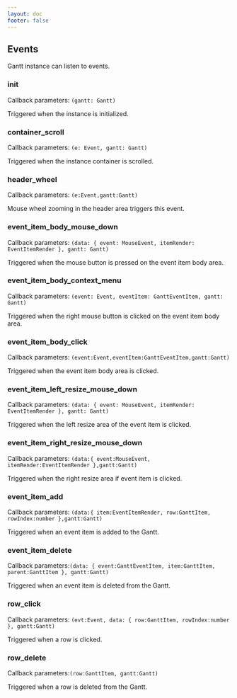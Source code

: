 ```yaml
---
layout: doc
footer: false
---
```


## Events

Gantt instance can listen to events.

### init

Callback parameters: `(gantt: Gantt)`

Triggered when the instance is initialized.

### container_scroll

Callback parameters: `(e: Event, gantt: Gantt)`

Triggered when the instance container is scrolled.

### header_wheel

Callback parameters: `(e:Event,gantt:Gantt)`

Mouse wheel zooming in the header area triggers this event.

### event_item_body_mouse_down

Callback parameters: `(data: { event: MouseEvent, itemRender: EventItemRender }, gantt: Gantt)`

Triggered when the mouse button is pressed on the event item body area.

### event_item_body_context_menu

Callback parameters: `(event: Event, eventItem: GanttEventItem, gantt: Gantt)`

Triggered when the right mouse button is clicked on the event item body area.

### event_item_body_click

Callback parameters: `(event:Event,eventItem:GanttEventItem,gantt:Gantt)`

Triggered when the event item body area is clicked.

### event_item_left_resize_mouse_down

Callback parameters: `(data: { event: MouseEvent, itemRender: EventItemRender }, gantt: Gantt)`

Triggered when the left resize area of the event item is clicked.

### event_item_right_resize_mouse_down

Callback parameters: `(data:{ event:MouseEvent, itemRender:EventItemRender },gantt:Gantt)`

Triggered when the right resize area if event item is clicked.

### event_item_add

Callback parameters: `(data:{ item:EventItemRender, row:GanttItem, rowIndex:number },gantt:Gantt)`

Triggered when an event item is added to the Gantt.

### event_item_delete

Callback parameters:`(data: { event:GanttEventItem, item:GanttItem, parent:GanttItem }, gantt:Gantt)`

Triggered when an event item is deleted from the Gantt.

### row_click

Callback parameters: `(evt:Event, data: { row:GanttItem, rowIndex:number }, gantt:Gantt)`

Triggered when a row is clicked.

### row_delete

Callback parameters:`(row:GanttItem, gantt:Gantt)`

Triggered when a row is deleted from the Gantt.
